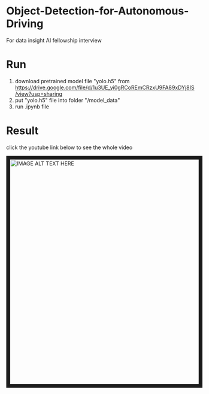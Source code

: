 # Object-Detection-for-Autonomous-Driving
For data insight AI fellowship interview

# Run
1. download pretrained model file "yolo.h5" from https://drive.google.com/file/d/1u3UE_yi0gRCoREmCRzxU9FA89xDYj8IS/view?usp=sharing
2. put "yolo.h5" file into folder "/model_data"
3. run .ipynb file

# Result
click the youtube link below to see the whole video

<a href="https://youtu.be/s40piF5qcPo" target="_blank"><img src="http://img.youtube.com/vi/s40piF5qcPo/0.jpg" 
alt="IMAGE ALT TEXT HERE" width="800" height="600" border="10" /></a>
